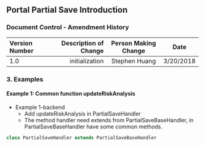 ## Portal Partial Save Introduction

### Document Control - Amendment History
| Version Number  | Description of Change | Person Making Change | Date      |
| :-------------- | ---------------------:| :------------------: | --------- |
| 1.0             | initialization        |  Stephen Huang       | 3/20/2018 |
            
### 3.  Examples

#### Example 1: Common function updateRiskAnalysis

* Example 1-backend 
  * Add updateRiskAnalysis in PartialSaveHandler
  * The method handler need extends from PartialSaveBaseHandler, in  PartialSaveBaseHandler have some common methods.
```java
class PartialSaveHandler extends PartialSaveBaseHandler
```
